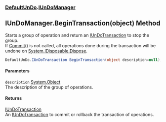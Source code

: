 ### [DefaultUnDo](./DefaultUnDo.md 'DefaultUnDo').[IUnDoManager](./DefaultUnDo-IUnDoManager.md 'DefaultUnDo.IUnDoManager')
## IUnDoManager.BeginTransaction(object) Method
Starts a group of operation and return an [IUnDoTransaction](./DefaultUnDo-IUnDoTransaction.md 'DefaultUnDo.IUnDoTransaction') to stop the group.  
If [Commit()](./DefaultUnDo-IUnDoTransaction-Commit().md 'DefaultUnDo.IUnDoTransaction.Commit()') is not called, all operations done during the transaction will be undone on [System.IDisposable.Dispose](https://docs.microsoft.com/en-us/dotnet/api/System.IDisposable.Dispose 'System.IDisposable.Dispose').  
```csharp
DefaultUnDo.IUnDoTransaction BeginTransaction(object description=null);
```
#### Parameters
<a name='DefaultUnDo-IUnDoManager-BeginTransaction(object)-description'></a>
`description` [System.Object](https://docs.microsoft.com/en-us/dotnet/api/System.Object 'System.Object')  
The description of the group of operations.  
  
#### Returns
[IUnDoTransaction](./DefaultUnDo-IUnDoTransaction.md 'DefaultUnDo.IUnDoTransaction')  
An [IUnDoTransaction](./DefaultUnDo-IUnDoTransaction.md 'DefaultUnDo.IUnDoTransaction') to commit or rollback the transaction of operations.  
